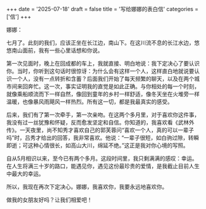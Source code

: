 +++ 
date = '2025-07-18' 
draft = false 
title = '写给娜娜的表白信' 
categories = ['信'] 
+++

​​娜娜：​​

七月了。此刻的我们，应该正坐在长江边，南山下。在这川流不息的长江水边，悠悠南山面前，我有一些心里话想和你说。

第一次见面时，晚上在回成都的车上，我就直接、明白地说：我下定决心了要认识你。当时，你听到这句话时很惊讶：为什么会有这样一个人，这样直白地就说要认识一个人，没有一点转折和含蓄？后面我们开始了每天频繁的聊天，以及在两个城市间来回奔忙。这一次，事实证明我的直觉是如此正确。与你相处的每一个时刻，就像乘船顺流而下一样自然，像回到童年的乡村一样舒适，像冬天坐在火堆旁一样温暖，也像暴风雨飓风一样热烈。所有这一切，都是我最真实的感受。

后来，我们有了第一次牵手，第一次亲吻。在这两个多月里，对于喜欢你这件事，我没有过一丝犹豫和怀疑，反而愈发坚定和自信。你知道的，我喜欢看《武林外传》。一天夜里，尚不知秀才喜欢自己的郭芙蓉问“喜欢一个人，真的可以一辈子吗”时，吕秀才给出的回答，我非常喜欢。他说：​​“一辈子很短，如白驹过隙，转瞬即逝；可这种心情很长，如高山大川，绵延不绝。”​​ 这正是我对你心境的写照。

自从5月相识以来，至今已有两个多月。这段时间里，我只剩满满的感叹：幸运。在人生将满三十岁的路口，能遇见你，遇见这份最珍贵的爱情，是我截止目前人生中最大的幸运。

所以，我现在再次下定决心。​​娜娜，我喜欢你，我要永远地喜欢你。​​

​​做我的女朋友好吗？让我们相爱吧！
